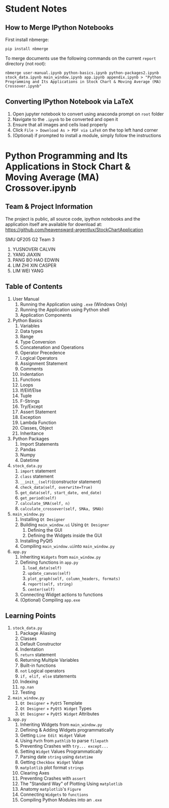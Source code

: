 # Student Notes

## How to Merge IPython Notebooks
First install nbmerge:
```
pip install nbmerge
```
To merge documents use the following commands on the current `report` directory (not root):
```
nbmerge user-manual.ipynb python-basics.ipynb python-packages2.ipynb stock_data.ipynb main_window.ipynb app.ipynb appendix.ipynb > "Python Programming and Its Applications in Stock Chart & Moving Average (MA) Crossover.ipynb"
```

## Converting IPython Notebook via LaTeX
1. Open jupyter notebook to convert using anaconda prompt on `root` folder
2. Navigate to the `.ipynb` to be converted and open it
3. Ensure that all images and cells load properly
4. Click `File > Download As > PDF via LaTeX` on the top left hand corner
5. (Optional) if prompted to install a module, simply follow the instructions

# Python Programming and Its Applications in Stock Chart & Moving Average (MA) Crossover.ipynb

## Team & Project Information
The project is public, all source code, ipython notebooks and the application itself are available for download at: https://github.com/heavensward-argentlux/StockChartApplication

SMU QF205 G2 Team 3
1. YUSNOVERI CALVIN
2. YANG JIAXIN
3. PANG BO HAO EDWIN
4. LIM ZHI XIN CASPER
5. LIM WEI YANG

## Table of Contents
1. User Manual
    1. Running the Application using `.exe` (Windows Only)
    2. Running the Application using Python shell
    3. Application Components
2. Python Basics
    1. Variables
    2. Data types
    3. Range
    4. Type Conversion
    5. Concatenation and Operations
    6. Operator Precedence
    7. Logical Operators
    8. Assignment Statement
    9. Comments
    10. Indentation
    11. Functions
    12. Loops
    13. If/Elif/Else
    14. Tuple
    15. F-Strings
    16. Try/Except
    17. Assert Statement
    18. Exception
    19. Lambda Function
    20. Classes, Object
    21. Inheritance
3. Python Packages
    1. Import Statements
    2. Pandas
    3. Numpy
    4. Datetime
4. `stock_data.py`
    1. `import` statement
    2. `class` statement
    3. `__init__(self)`(constructor statement)
    4. `check_data(self, overwrite=True)`
    5. `get_data(self, start_date, end_date)`
    6. `get_period(self)`
    7. `calculate_SMA(self, n)`
    8. `calculate_crossover(self, SMAa, SMAb)`
5. `main_window.py`
    1. Installing `Qt Designer`
    2. Building `main_window.ui` Using `Qt Designer`
        1. Defining the GUI
        2. Defining the Widgets inside the GUI
    3. Installing PyQt5
    4. Compiling `main_window.ui`into `main_window.py`
6. `app.py`
    1. Inheriting `Widgets` from `main_window.py`
    2. Defining functions in `app.py`
        1. `load_data(self)`
        2. `update_canvas(self)`
        3. `plot_graph(self, column_headers, formats)`
        4. `report(self, string)`
        5. `center(self)`
    3. Connecting Widget actions to functions
    4. (Optional) Compiling `app.exe`

## Learning Points
1. `stock_data.py`
    1. Package Aliasing
    2. Classes
    3. Default Constructor
    4. Indentation
    5. `return` statement
    6. Returning Multiple Variables
    7. Built-in functions
    8. `not` Logical operators
    9. `if, elif, else` statements
    10. Indexing
    11. `np.nan`
    12. Testing
2. `main_window.py`
    1. `Qt Designer` + `PyQt5` Template
    2. `Qt Designer` + `PyQt5 Widget` Types
    3. `Qt Designer` + `PyQt5 Widget` Attributes
3. `app.py`
    1. Inheriting Widgets from `main_window.py`
    2. Defining & Adding Widgets programmatically
    3. Getting `Line Edit Widget` Value
    4. Using `Path` from `pathlib` to parse `filepath`
    5. Preventing Crashes with `try... except...`
    6. Setting `Widget` Values Programmatically
    7. Parsing date `string` using `datetime`
    8. Getting `Checkbox Widget` Value
    9. `matplotlib` plot format `strings`
    10. Clearing Axes
    11. Preventing Crashes with `assert`
    12. The "Standard Way" of Plotting Using `matplotlib`
    13. Anatomy `matplotlib`'s `Figure`
    14. Connecting `Widgets` to `functions`
    15. Compiling Python Modules into an `.exe`
